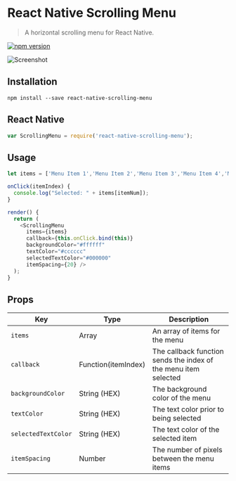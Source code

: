 # React Native Scrolling Menu
> A horizontal scrolling menu for React Native.

[![npm version](https://badge.fury.io/js/react-native-scrolling-menu.svg)](https://badge.fury.io/js/react-native-scrolling-menu)

![Screenshot](https://drive.google.com/uc?export=view&id=0BwAfqxmTWrImakRNWTBZZklBNmc)

## Installation
`npm install --save react-native-scrolling-menu`

## React Native
```JavaScript
var ScrollingMenu = require('react-native-scrolling-menu');
```

## Usage
```JavaScript
let items = ['Menu Item 1','Menu Item 2','Menu Item 3','Menu Item 4','Menu Item 5'];

onClick(itemIndex) {
  console.log("Selected: " + items[itemNum]);
}

render() {
  return (
    <ScrollingMenu
      items={items}
      callback={this.onClick.bind(this)}
      backgroundColor="#ffffff"
      textColor="#cccccc"
      selectedTextColor="#000000"
      itemSpacing={20} />
  );
}
```

## Props
|Key |Type |Description |
|--- |--- |--- |
|`items`|Array|An array of items for the menu|
|`callback`|Function(itemIndex)|The callback function sends the index of the menu item selected|
|`backgroundColor`|String (HEX)|The background color of the menu|
|`textColor`|String (HEX)|The text color prior to being selected|
|`selectedTextColor`|String (HEX)|The text color of the selected item|
|`itemSpacing`|Number|The number of pixels between the menu items|
